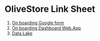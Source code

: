 # OliveStore Link Sheet
1. [On boarding Google form](https://forms.gle/zHcJi4GjmYWpFKYb6)
2. [On boarding Dashboard Web.App](https://olivestore.onrender.com)
3. [Data Lake](mongodb)
